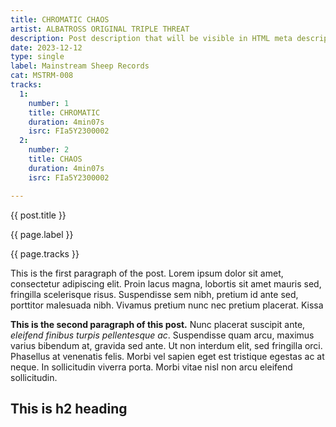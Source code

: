 ```yaml
---
title: CHROMATIC CHAOS
artist: ALBATROSS ORIGINAL TRIPLE THREAT
description: Post description that will be visible in HTML meta description.
date: 2023-12-12
type: single
label: Mainstream Sheep Records
cat: MSTRM-008
tracks:
  1:
    number: 1
    title: CHROMATIC
    duration: 4min07s
    isrc: FIa5Y2300002
  2:
    number: 2
    title: CHAOS
    duration: 4min07s
    isrc: FIa5Y2300002

---
```


{{ post.title }}

{{ page.label }}

{{ page.tracks }}

This is the first paragraph of the post. Lorem ipsum dolor sit amet, consectetur adipiscing elit. Proin lacus magna, lobortis sit amet mauris sed, fringilla scelerisque risus. Suspendisse sem nibh, pretium id ante sed, porttitor malesuada nibh. Vivamus pretium nunc nec pretium placerat. Kissa

**This is the second paragraph of this post.** Nunc placerat suscipit ante, _eleifend finibus turpis pellentesque ac_. Suspendisse quam arcu, maximus varius bibendum at, gravida sed ante. Ut non interdum elit, sed fringilla orci. Phasellus at venenatis felis. Morbi vel sapien eget est tristique egestas ac at neque. In sollicitudin viverra porta. Morbi vitae nisl non arcu eleifend sollicitudin.

## This is h2 heading
